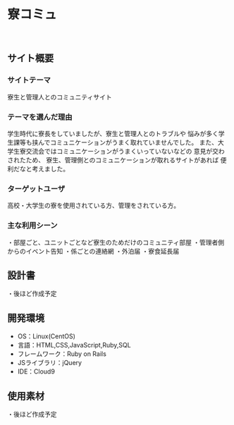 # 寮コミュ
​
## サイト概要
### サイトテーマ
<!--何を『目的』とし、どのような『分類』なのかを簡潔に書く-->
​寮生と管理人とのコミュニティサイト
### テーマを選んだ理由
<!--なぜこのようなテーマにしたかを説明する-->
​学生時代に寮長をしていましたが、寮生と管理人とのトラブルや
悩みが多く学生課等も挟んでコミュニケーションがうまく取れていませんでした。
また、大学生寮交流会ではコミュニケーションがうまくいっていないなどの
意見が交わされたため、
寮生、管理側とのコミュニケーションが取れるサイトがあれば
便利だなと考えました。
### ターゲットユーザ
<!--誰に使ってもらうかを具体的に記載する-->
​高校・大学生の寮を使用されている方、管理をされている方。
### 主な利用シーン
<!--どのような時に使うのかの状況を記載すること-->
・部屋ごと、ユニットごとなど寮生のためだけのコミュニティ部屋
・管理者側からのイベント告知
・係ごとの連絡網
・外泊届
・寮食延長届
## 設計書
<!--テーマを設定・提出する時点では不要です-->
​・後ほど作成予定
## 開発環境
- OS：Linux(CentOS)
- 言語：HTML,CSS,JavaScript,Ruby,SQL
- フレームワーク：Ruby on Rails
- JSライブラリ：jQuery
- IDE：Cloud9
​
## 使用素材
・後ほど作成予定